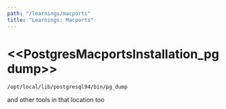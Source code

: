 ```yaml
---
path: "/learnings/macports"
title: "Learnings: Macports"
---
```


# <<PostgresMacportsInstallation_pgdump>>

    /opt/local/lib/postgresql94/bin/pg_dump
    
   and other tools in that location too
